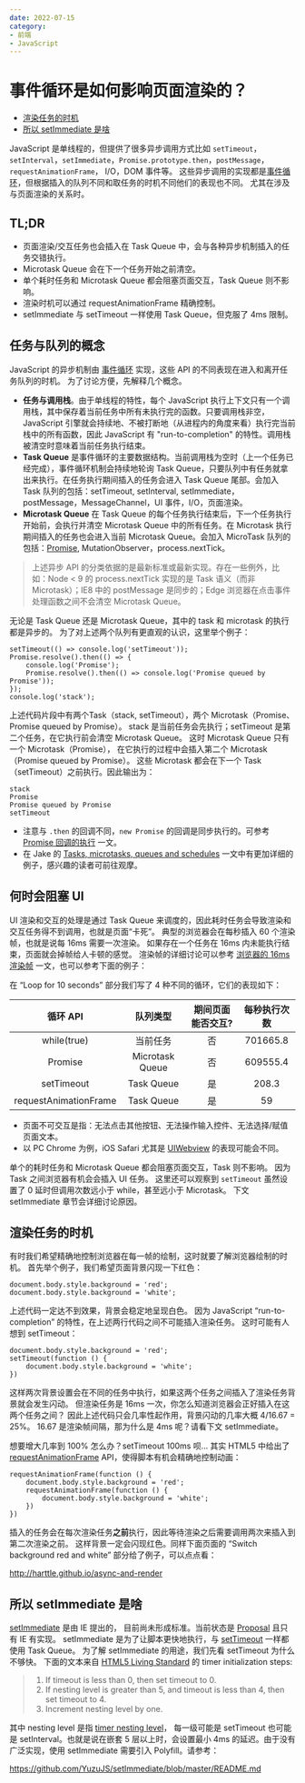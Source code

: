 ```yaml
---
date: 2022-07-15
category:
- 前端
- JavaScript
---
```


# 事件循环是如何影响页面渲染的？

- [渲染任务的时机](https://harttle.land/2019/01/16/how-eventloop-affects-rendering.html#header-3)
- [所以 setImmediate 是啥](https://harttle.land/2019/01/16/how-eventloop-affects-rendering.html#header-4)

JavaScript 是单线程的，但提供了很多异步调用方式比如 `setTimeout`，`setInterval`，`setImmediate`，`Promise.prototype.then`，`postMessage`，`requestAnimationFrame`， I/O，DOM 事件等。 这些异步调用的实现都是[事件循环](https://html.spec.whatwg.org/multipage/webappapis.html#event-loop-processing-model)，但根据插入的队列不同和取任务的时机不同他们的表现也不同。 尤其在涉及与页面渲染的关系时。

## TL;DR

- 页面渲染/交互任务也会插入在 Task Queue 中，会与各种异步机制插入的任务交错执行。
- Microtask Queue 会在下一个任务开始之前清空。
- 单个耗时任务和 Microtask Queue 都会阻塞页面交互，Task Queue 则不影响。
- 渲染时机可以通过 requestAnimationFrame 精确控制。
- setImmediate 与 setTimeout 一样使用 Task Queue，但克服了 4ms 限制。

## 任务与队列的概念

JavaScript 的异步机制由 [事件循环](https://html.spec.whatwg.org/multipage/webappapis.html#event-loop-processing-model) 实现，这些 API 的不同表现在进入和离开任务队列的时机。 为了讨论方便，先解释几个概念。

- **任务与调用栈**。由于单线程的特性，每个 JavaScript 执行上下文只有一个调用栈，其中保存着当前任务中所有未执行完的函数。只要调用栈非空，JavaScript 引擎就会持续地、不被打断地（从进程内的角度来看）执行完当前栈中的所有函数，因此 JavaScript 有 "run-to-completion" 的特性。调用栈被清空时意味着当前任务执行结束。
- **Task Queue** 是事件循环的主要数据结构。当前调用栈为空时（上一个任务已经完成），事件循环机制会持续地轮询 Task Queue，只要队列中有任务就拿出来执行。在任务执行期间插入的任务会进入 Task Queue 尾部。会加入 Task 队列的包括：setTimeout, setInterval, setImmediate，postMessage，MessageChannel，UI 事件，I/O，页面渲染。
- **Microtask Queue** 在 Task Queue 的每个任务执行结束后，下一个任务执行开始前，会执行并清空 Microtask Queue 中的所有任务。在 Microtask 执行期间插入的任务也会进入当前 Microtask Queue。会加入 MicroTask 队列的包括：[Promise](https://harttle.land/2016/08/10/promise.html), MutationObserver，process.nextTick。

> 上述异步 API 的分类依据的是最新标准或最新实现。存在一些例外，比如：Node < 9 的 process.nextTick 实现的是 Task 语义（而非 Microtask）；IE8 中的 postMessage 是同步的；Edge 浏览器在点击事件处理函数之间不会清空 Microtask Queue。

无论是 Task Queue 还是 Microtask Queue，其中的 task 和 microtask 的执行都是异步的。 为了对上述两个队列有更直观的认识，这里举个例子：

```
setTimeout(() => console.log('setTimeout'));
Promise.resolve().then(() => {
    console.log('Promise');
    Promise.resolve().then(() => console.log('Promise queued by Promise'));
});
console.log('stack');
```

上述代码片段中有两个Task（stack, setTimeout），两个 Microtask（Promise、Promise queued by Promise）。 stack 是当前任务会先执行；setTimeout 是第二个任务，在它执行前会清空 Microtask Queue。 这时 Microtask Queue 只有一个 Microtask（Promise）， 在它执行的过程中会插入第二个 Microtask（Promise queued by Promise）。 这些 Microtask 都会在下一个 Task（setTimeout）之前执行。因此输出为：

```
stack
Promise
Promise queued by Promise
setTimeout
```

- 注意与 `.then` 的回调不同，`new Promise` 的回调是同步执行的。可参考 [Promise 回调的执行](https://harttle.land/2017/06/26/promise-callback-execution.html) 一文。
- 在 Jake 的 [Tasks, microtasks, queues and schedules](https://jakearchibald.com/2015/tasks-microtasks-queues-and-schedules/) 一文中有更加详细的例子，感兴趣的读者可前往观摩。

## 何时会阻塞 UI

UI 渲染和交互的处理是通过 Task Queue 来调度的，因此耗时任务会导致渲染和交互任务得不到调用，也就是页面“卡死”。 典型的浏览器会在每秒插入 60 个渲染帧，也就是说每 16ms 需要一次渲染。 如果存在一个任务在 16ms 内未能执行结束，页面就会掉帧给人卡顿的感觉。 渲染帧的详细讨论可以参考 [浏览器的 16ms 渲染帧](https://harttle.land/2017/08/15/browser-render-frame.html) 一文，也可以参考下面的例子：

在 “Loop for 10 seconds” 部分我们写了 4 种不同的循环，它们的表现如下：

|       循环 API        |    队列类型     | 期间页面能否交互? | 每秒执行次数 |
| :-------------------: | :-------------: | :---------------: | :----------: |
|      while(true)      |    当前任务     |        否         |   701665.8   |
|        Promise        | Microtask Queue |        否         |   609555.4   |
|      setTimeout       |   Task Queue    |        是         |    208.3     |
| requestAnimationFrame |   Task Queue    |        是         |      59      |

- 页面不可交互是指：无法点击其他按钮、无法操作输入控件、无法选择/赋值页面文本。
- 以 PC Chrome 为例，iOS Safari 尤其是 [UIWebview](https://harttle.land/2018/06/23/uiwebview-bugs.html) 的表现可能会不同。

单个的耗时任务和 Microtask Queue 都会阻塞页面交互，Task 则不影响。 因为 Task 之间浏览器有机会会插入 UI 任务。 这里还可以观察到 `setTimeout` 虽然设置了 0 延时但调用次数远小于 while，甚至远小于 Microtask。 下文 setImmediate 章节会详细讨论原因。

## 渲染任务的时机

有时我们希望精确地控制浏览器在每一帧的绘制，这时就要了解浏览器绘制的时机。 首先举个例子，我们希望页面背景闪现一下红色：

```
document.body.style.background = 'red';
document.body.style.background = 'white';
```

上述代码一定达不到效果，背景会稳定地呈现白色。 因为 JavaScript “run-to-completion” 的特性，在上述两行代码之间不可能插入渲染任务。 这时可能有人想到 setTimeout：

```
document.body.style.background = 'red';
setTimeout(function () {
    document.body.style.background = 'white';
})
```

这样两次背景设置会在不同的任务中执行，如果这两个任务之间插入了渲染任务背景就会发生闪动。 但渲染任务是 16ms 一次，你怎么知道浏览器会正好插入在这两个任务之间？ 因此上述代码只会几率性起作用，背景闪动的几率大概 4/16.67 = 25%。 16.67 是渲染帧间隔，那为什么是 4ms 呢？请看下文 setImmediate。

想要增大几率到 100% 怎么办？setTimeout 100ms 呗… 其实 HTML5 中给出了 [requestAnimationFrame](https://developer.mozilla.org/zh-CN/docs/Web/API/Window/requestAnimationFrame) API，使得脚本有机会精确地控制动画：

```
requestAnimationFrame(function () {
    document.body.style.background = 'red';
    requestAnimationFrame(function () {
        document.body.style.background = 'white';
    })
})
```

插入的任务会在每次渲染任务**之前**执行，因此等待渲染之后需要调用两次来插入到第二次渲染之前。 这样背景一定会闪现红色。同样下面页面的 “Switch background red and white” 部分给了例子，可以点点看：

http://harttle.github.io/async-and-render

## 所以 setImmediate 是啥

[setImmediate](https://developer.mozilla.org/zh-CN/docs/Web/API/Window/setImmediate) 是由 IE 提出的， 目前尚未形成标准。当前状态是 [Proposal](https://dvcs.w3.org/hg/webperf/raw-file/tip/specs/setImmediate/Overview.html#sec-efficient-script-yielding) 且只有 IE 有实现。 setImmediate 是为了让脚本更快地执行，与 [setTimeout](https://developer.mozilla.org/zh-CN/docs/Web/API/Window/setTimeout) 一样都使用 Task Queue。 为了解 setImmediate 的用途，我们先看 setTimeout 为什么不够快。 下面的文本来自 [HTML5 Living Standard](https://html.spec.whatwg.org/multipage/timers-and-user-prompts.html#dom-settimeout) 的 timer initialization steps:

> 1. If timeout is less than 0, then set timeout to 0.
> 2. If nesting level is greater than 5, and timeout is less than 4, then set timeout to 4.
> 3. Increment nesting level by one.

其中 nesting level 是指 [timer nesting level](https://html.spec.whatwg.org/multipage/timers-and-user-prompts.html#timer-nesting-level)， 每一级可能是 setTimeout 也可能是 setInterval。也就是说在嵌套 5 层以上时，会设置最小 4ms 的延迟。由于没有广泛实现，使用 setImmediate 需要引入 Polyfill。请参考：

https://github.com/YuzuJS/setImmediate/blob/master/README.md
